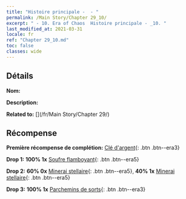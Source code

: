 ```yaml
---
title: "Histoire principale -  - "
permalink: /Main Story/Chapter 29_10/
excerpt: " - 10. Era of Chaos  Histoire principale - _10. "
last_modified_at: 2021-03-31
locale: fr
ref: "Chapter 29_10.md"
toc: false
classes: wide
---
```


## Détails

 **Nom:** 

 **Description:** 

 **Related to:** [](/fr/Main Story/Chapter 29/)

## Récompense

 **Première récompense de complétion:** [Clé d'argent](/fr/Items/con_693/){: .btn .btn--era3}

 **Drop 1:** **100% 1x** [Soufre flamboyant](/fr/Items/mat_99/){: .btn .btn--era5}

 **Drop 2:** **60% 0x** [Minerai stellaire](/fr/Items/mat_89/){: .btn .btn--era5}, **40% 1x** [Minerai stellaire](/fr/Items/mat_89/){: .btn .btn--era5}

 **Drop 3:** **100% 1x** [Parchemins de sorts](/fr/Items/con_694/){: .btn .btn--era3}

